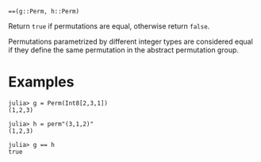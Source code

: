 ```
==(g::Perm, h::Perm)
```

Return `true` if permutations are equal, otherwise return `false`.

Permutations parametrized by different integer types are considered equal if they define the same permutation in the abstract permutation group.

# Examples

```
julia> g = Perm(Int8[2,3,1])
(1,2,3)

julia> h = perm"(3,1,2)"
(1,2,3)

julia> g == h
true
```
